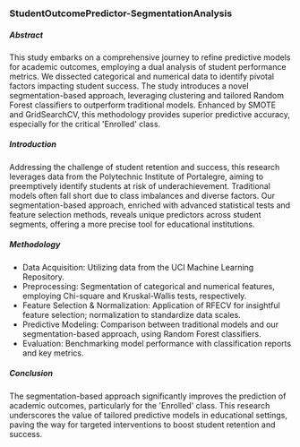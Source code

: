 ### StudentOutcomePredictor-SegmentationAnalysis

##### Abstract

This study embarks on a comprehensive journey to refine predictive models for academic outcomes, employing a dual analysis of student performance metrics. We dissected categorical and numerical data to identify pivotal factors impacting student success. The study introduces a novel segmentation-based approach, leveraging clustering and tailored Random Forest classifiers to outperform traditional models. Enhanced by SMOTE and GridSearchCV, this methodology provides superior predictive accuracy, especially for the critical 'Enrolled' class.

##### Introduction

Addressing the challenge of student retention and success, this research leverages data from the Polytechnic Institute of Portalegre, aiming to preemptively identify students at risk of underachievement. Traditional models often fall short due to class imbalances and diverse factors. Our segmentation-based approach, enriched with advanced statistical tests and feature selection methods, reveals unique predictors across student segments, offering a more precise tool for educational institutions.

##### Methodology

   * Data Acquisition: Utilizing data from the UCI Machine Learning Repository.
   * Preprocessing: Segmentation of categorical and numerical features, employing Chi-square and Kruskal-Wallis tests, respectively.
   * Feature Selection & Normalization: Application of RFECV for insightful feature selection; normalization to standardize data scales.
   * Predictive Modeling: Comparison between traditional models and our segmentation-based approach, using Random Forest classifiers.
   * Evaluation: Benchmarking model performance with classification reports and key metrics.

##### Conclusion

The segmentation-based approach significantly improves the prediction of academic outcomes, particularly for the 'Enrolled' class. This research underscores the value of tailored predictive models in educational settings, paving the way for targeted interventions to boost student retention and success.


